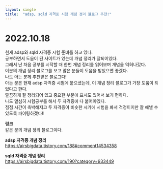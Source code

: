 ```yaml
---
layout: single
title:  "adsp, sqld 자격증 시험 개념 정리 블로그 추천!"
---
```


# 2022.10.18

현재 adsp와 sqld 자격증 시험 준비를 하고 있다.  
공부하면서 도움이 된 사이트가 있는데 개념 정리가 잘되어있다.  
그래서 난 처음 공부를 시작할 때 한번 개념 정리를 읽어보며 개념을 익혀나갔다.  
이분의 개념 정리 블로그를 보고 많은 분들이 도움을 받았으면 좋겠다.  
나도 아는 분께 추천받은 블로그다!  
아는 분은 현재 adsp 자격증 시험에 붙으셨는데, 이 개념 정리 블로그가 가장 도움이 되었다고 한다.  
깔끔하게 잘 정리되어 있고 중요한 부분에 표시도 있어서 보기 편하다.  
나도 열심히 시험공부를 해서 두 자격증에 다 붙어야겠다.  
점점 시간이 촉박해지고 두 자격증이 비슷한 시기에 시험을 봐서 걱정이지만 잘 해낼 수 있도록 파이팅하겠다!!

**링크**  
같은 분의 개념 정리 블로그이다.

**adsp 자격증 개념 정리**  
https://airsbigdata.tistory.com/188#comment14534358

**sqld 자격증 개념 정리**  
https://airsbigdata.tistory.com/190?category=933449 
